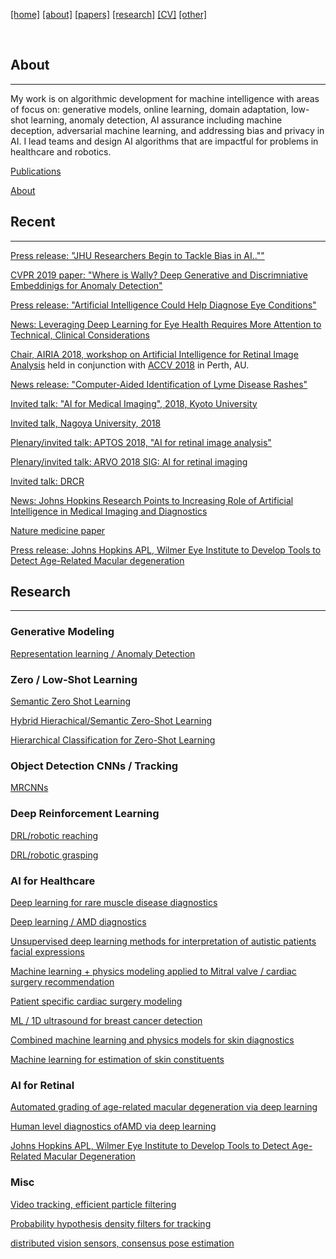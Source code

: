 [[home]](./index.html)
[[about]](./about.html)
[[papers]](./papers.html)
[[research]](./research.html)
[[CV]](./cv.html)
[[other]](./other.html)

&nbsp;&nbsp;&nbsp;&nbsp;

## About
---
My work is on algorithmic development for machine intelligence with areas of focus on: generative models, online learning, domain adaptation, low-shot learning, anomaly detection, AI assurance including machine deception, adversarial machine learning, and addressing bias and privacy in AI. I lead teams and design AI algorithms that are impactful for problems in healthcare and robotics. 

[Publications](http://bit.ly/burl_papers)

[About](./about.html)

## Recent
---
[Press release: "JHU Researchers Begin to Tackle Bias in AI..""](https://www.jhuapl.edu/PressRelease/200218)

[CVPR 2019 paper: "Where is Wally? Deep Generative and Discrimniative Embeddinigs for Anomaly Detection"](http://openaccess.thecvf.com/content_CVPR_2019/html/Burlina_Wheres_Wally_Now_Deep_Generative_and_Discriminative_Embeddings_for_Novelty_CVPR_2019_paper.html)

[Press release: "Artificial Intelligence Could Help Diagnose Eye Conditions"](https://www.hopkinsmedicine.org/news/articles/artificial-intelligence-could-help-diagnose-eye-conditions)

[News: Leveraging Deep Learning for Eye Health Requires More Attention to Technical, Clinical Considerations](https://www.jhuapl.edu/PressRelease/190620)

[Chair, AIRIA 2018, workshop on Artificial Intelligence for Retinal Image Analysis](https://resvirtualis.github.io/airia2018/) held in conjunction with [ACCV 2018](http://accv2018.net) in Perth, AU.

[News release: "Computer-Aided Identification of Lyme Disease Rashes"](https://www.hopkinsmedicine.org/news/articles/computer-aided-identification-of-lyme-disease-rashes)

[Invited talk: "AI for Medical Imaging", 2018, Kyoto University](https://www.kyoto-u.ac.jp/en/)

[Invited talk, Nagoya University, 2018](http://en.nagoya-u.ac.jp)


[Plenary/invited talk: APTOS 2018, "AI for retinal image analysis"](http://2018.asiateleophth.org/invited-faculty/)  

[Plenary/invited talk: ARVO 2018 SIG: AI for retinal imaging](https://www.arvo.org/annual-meeting/program/special-interest-group-meetings/)

[Invited talk: DRCR](https://public.jaeb.org/drcrnet)

[News: Johns Hopkins Research Points to Increasing Role of Artificial Intelligence in Medical Imaging and Diagnostics](https://www.jhuapl.edu/PressRelease/180628	)

[Nature medicine paper](https://www.nature.com/articles/s41591-018-0029-3)

[Press release: Johns Hopkins APL, Wilmer Eye Institute to Develop Tools to Detect Age-Related Macular degeneration](https://www.jhuapl.edu/PressRelease/150901)

## Research
---

### Generative Modeling 

[Representation learning / Anomaly Detection](http://openaccess.thecvf.com/content_CVPR_2019/html/Burlina_Wheres_Wally_Now_Deep_Generative_and_Discriminative_Embeddings_for_Novelty_CVPR_2019_paper.html)

### Zero / Low-Shot Learning 

[Semantic Zero Shot Learning](http://ieeexplore.ieee.org/document/7424431/)

[Hybrid Hierachical/Semantic Zero-Shot Learning](https://arxiv.org/abs/1712.03151)

[Hierarchical Classification for Zero-Shot Learning](http://ieeexplore.ieee.org/abstract/document/7986834/)

### Object Detection CNNs / Tracking
[MRCNNs](http://ieeexplore.ieee.org/abstract/document/7900179/) 


### Deep Reinforcement Learning

[DRL/robotic reaching](http://openaccess.thecvf.com/content_cvpr_2017_workshops/w5/papers/Katyal_Leveraging_Deep_Reinforcement_CVPR_2017_paper.pdf)

[DRL/robotic grasping](https://www.cs.jhu.edu/~areiter/JHU/Publications_files/2017-nips-drl.pdf)


### AI for Healthcare 

[Deep learning for rare muscle disease diagnostics](http://journals.plos.org/plosone/article?id=10.1371/journal.pone.0184059)

[Deep learning / AMD diagnostics](http://ieeexplore.ieee.org/abstract/document/7493240/)

[Unsupervised deep learning methods for interpretation of autistic patients facial expressions]()

[Machine learning + physics modeling applied to Mitral valve / cardiac surgery recommendation](https://link.springer.com/chapter/10.1007/978-3-642-13711-2_13#page-1)

[Patient specific cardiac surgery modeling](https://www.ncbi.nlm.nih.gov/pmc/articles/PMC3760036/)

[ML / 1D ultrasound for breast cancer detection]()

[Combined machine learning and physics models for skin diagnostics](http://www.ncbi.nlm.nih.gov/pubmed/25561244)

[Machine learning for estimation of skin constituents](https://www.spiedigitallibrary.org/journals/Journal-of-Biomedical-Optics/volume-18/issue-5/057008/Estimating-physiological-skin-parameters-from-hyperspectral-signatures/10.1117/1.JBO.18.5.057008.short)

### AI for Retinal

[Automated grading of age-related macular degeneration via deep learning](https://jamanetwork.com/journals/jamaophthalmology/fullarticle/2654969?guestAccessKey=8b7d58b3-4316-4721-9de5-5dec5d3bc62d)

[Human level diagnostics ofAMD via deep learning](http://www.sciencedirect.com/science/article/pii/S0010482517300240)

[Johns Hopkins APL, Wilmer Eye Institute to Develop Tools to Detect Age-Related Macular Degeneration](http://www.jhuapl.edu/newscenter/pressreleases/2015/150901.asp)

### Misc
[Video tracking, efficient particle filtering](http://ieeexplore.ieee.org/document/5443441/)

[Probability hypothesis density filters for tracking](http://fusion.isif.org/proceedings/fusion09CD/data/papers/0115.pdf)


[distributed vision sensors, consensus pose estimation](http://icwww.epfl.ch/~jorstad/Files/Distributed_Consensus_on_Camera_Pose.pdf)


